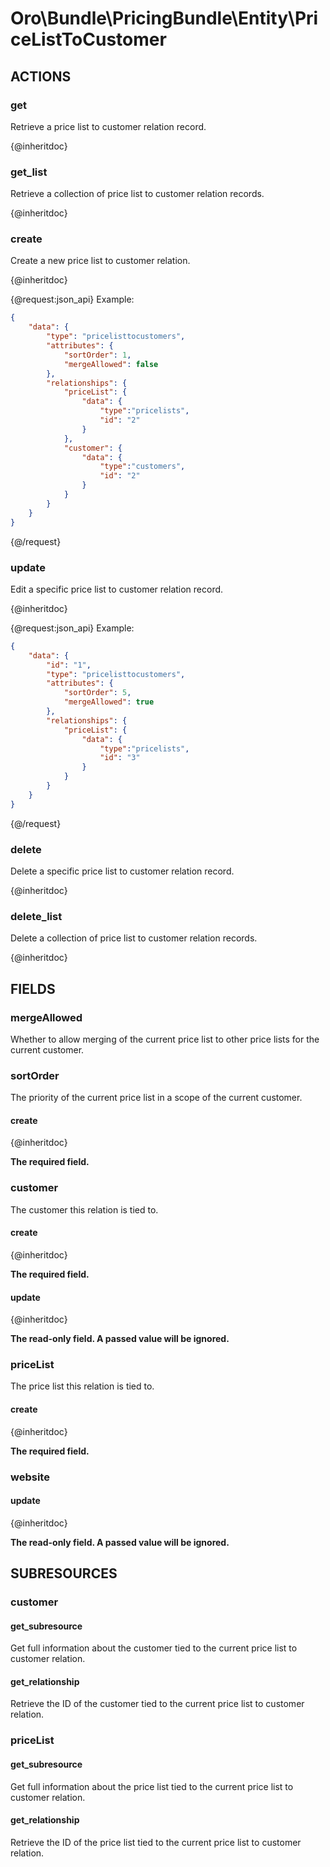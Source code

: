 # Oro\Bundle\PricingBundle\Entity\PriceListToCustomer

## ACTIONS

### get

Retrieve a price list to customer relation record.

{@inheritdoc}

### get_list

Retrieve a collection of price list to customer relation records.

{@inheritdoc}

### create

Create a new price list to customer relation.

{@inheritdoc}

{@request:json_api}
Example:

```JSON
{
    "data": {
        "type": "pricelisttocustomers",
        "attributes": {
            "sortOrder": 1,
            "mergeAllowed": false
        },
        "relationships": {
            "priceList": {
                "data": {
                    "type":"pricelists",
                    "id": "2"
                }
            },
            "customer": {
                "data": {
                    "type":"customers",
                    "id": "2"
                }
            }
        }
    }
}
```
{@/request}

### update

Edit a specific price list to customer relation record.

{@inheritdoc}

{@request:json_api}
Example:

```JSON
{
    "data": {
        "id": "1",
        "type": "pricelisttocustomers",
        "attributes": {
            "sortOrder": 5,
            "mergeAllowed": true
        },
        "relationships": {
            "priceList": {
                "data": {
                    "type":"pricelists",
                    "id": "3"
                }
            }
        }
    }
}
```
{@/request}

### delete

Delete a specific price list to customer relation record.

{@inheritdoc}

### delete_list

Delete a collection of price list to customer relation records.

{@inheritdoc}

## FIELDS

### mergeAllowed

Whether to allow merging of the current price list to other price lists for the current customer.

### sortOrder

The priority of the current price list in a scope of the current customer.

#### create

{@inheritdoc}

**The required field.**

### customer

The customer this relation is tied to.

#### create

{@inheritdoc}

**The required field.**

#### update

{@inheritdoc}

**The read-only field. A passed value will be ignored.**

### priceList

The price list this relation is tied to.

#### create

{@inheritdoc}

**The required field.**

### website

#### update

{@inheritdoc}

**The read-only field. A passed value will be ignored.**

## SUBRESOURCES

### customer

#### get_subresource

Get full information about the customer tied to the current price list to customer relation.

#### get_relationship

Retrieve the ID of the customer tied to the current price list to customer relation.

### priceList

#### get_subresource

Get full information about the price list tied to the current price list to customer relation.

#### get_relationship

Retrieve the ID of the price list tied to the current price list to customer relation.
